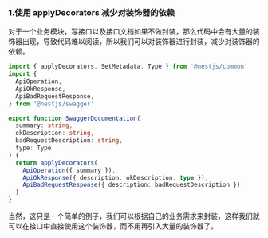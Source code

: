 ### 1.使用 applyDecorators 减少对装饰器的依赖

对于一个业务模块，写接口以及接口文档如果不做封装，那么代码中会有大量的装饰器出现，导致代码难以阅读，所以我们可以对装饰器进行封装，减少对装饰器的依赖。

```typescript
import { applyDecorators, SetMetadata, Type } from '@nestjs/common'
import {
  ApiOperation,
  ApiOkResponse,
  ApiBadRequestResponse,
} from '@nestjs/swagger'

export function SwaggerDocumentation(
  summary: string,
  okDescription: string,
  badRequestDescription: string,
  type: Type
) {
  return applyDecorators(
    ApiOperation({ summary }),
    ApiOkResponse({ description: okDescription, type }),
    ApiBadRequestResponse({ description: badRequestDescription })
  )
}
```

当然，这只是一个简单的例子，我们可以根据自己的业务需求来封装，这样我们就可以在接口中直接使用这个装饰器，而不用再引入大量的装饰器了。

